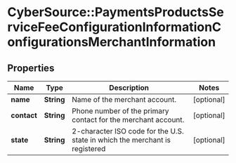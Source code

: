 # CyberSource::PaymentsProductsServiceFeeConfigurationInformationConfigurationsMerchantInformation

## Properties
Name | Type | Description | Notes
------------ | ------------- | ------------- | -------------
**name** | **String** | Name of the merchant account. | [optional] 
**contact** | **String** | Phone number of the primary contact for the merchant account. | [optional] 
**state** | **String** | 2-character ISO code for the U.S. state in which the merchant is registered | [optional] 


